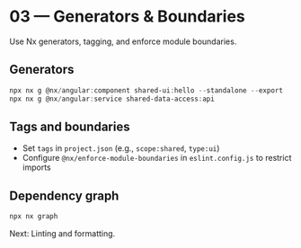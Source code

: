 # 03 — Generators & Boundaries

Use Nx generators, tagging, and enforce module boundaries.

## Generators
```powershell
npx nx g @nx/angular:component shared-ui:hello --standalone --export
npx nx g @nx/angular:service shared-data-access:api
```

## Tags and boundaries
- Set `tags` in `project.json` (e.g., `scope:shared`, `type:ui`)
- Configure `@nx/enforce-module-boundaries` in `eslint.config.js` to restrict imports

## Dependency graph
```powershell
npx nx graph
```

Next: Linting and formatting.
